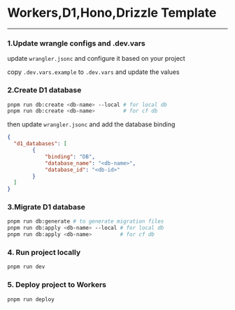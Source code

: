 # Workers,D1,Hono,Drizzle Template
---
### 1.Update wrangle configs and .dev.vars
update `wrangler.jsonc` and configure it based on your project

copy `.dev.vars.example` to `.dev.vars` and update the values

### 2.Create D1 database
```bash
pnpm run db:create <db-name> --local # for local db
pnpm run db:create <db-name>         # for cf db
```

then update `wrangler.jsonc` and add the database binding
```json
{
  "d1_databases": [
        {
			"binding": "DB",
			"database_name": "<db-name>",
			"database_id": "<db-id>"
	    }
  ]
}
```

### 3.Migrate D1 database
```bash
pnpm run db:generate # to generate migration files
pnpm run db:apply <db-name> --local # for local db
pnpm run db:apply <db-name>         # for cf db
```
### 4. Run project locally
```bash
pnpm run dev
```

### 5. Deploy project to Workers
```bash
pnpm run deploy
```